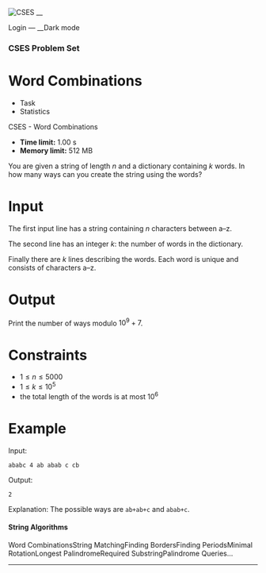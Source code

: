 ![CSES](/logo.png?1) __

Login — __Dark mode

### CSES Problem Set

# Word Combinations

  * Task
  * Statistics

CSES - Word Combinations

  * **Time limit:** 1.00 s
  * **Memory limit:** 512 MB

You are given a string of length $n$ and a dictionary containing $k$ words. In
how many ways can you create the string using the words?

# Input

The first input line has a string containing $n$ characters between a–z.

The second line has an integer $k$: the number of words in the dictionary.

Finally there are $k$ lines describing the words. Each word is unique and
consists of characters a–z.

# Output

Print the number of ways modulo $10^9+7$.

# Constraints

  * $1 \le n \le 5000$
  * $1 \le k \le 10^5$
  * the total length of the words is at most $10^6$

# Example

Input:

``` ababc 4 ab abab c cb ```

Output:

``` 2 ```

Explanation: The possible ways are `ab+ab+c` and `abab+c`.

#### String Algorithms

Word CombinationsString MatchingFinding BordersFinding PeriodsMinimal
RotationLongest PalindromeRequired SubstringPalindrome Queries...

* * *

